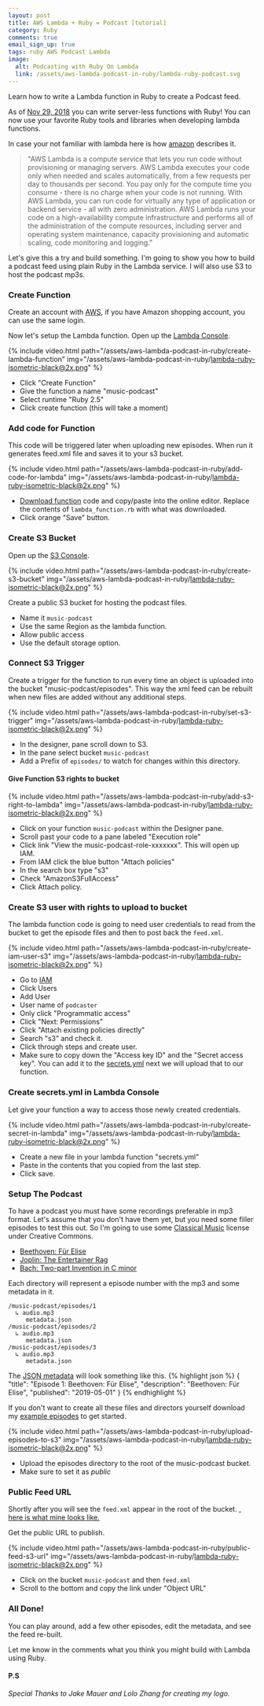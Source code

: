 ```yaml
---
layout: post
title: AWS Lambda + Ruby = Podcast [tutorial]
category: Ruby
comments: true
email_sign_up: true
tags: ruby AWS Podcast Lambda
image:
  alt: Podcasting with Ruby On Lambda
  link: /assets/aws-lambda-podcast-in-ruby/lambda-ruby-podcast.svg
---
```


Learn how to write a Lambda function in Ruby to create a Podcast feed.

As of [Nov 29, 2018](https://aws.amazon.com/about-aws/whats-new/2018/11/aws-lambda-supports-ruby/) you can write server-less
functions with Ruby! You can now use your favorite Ruby tools and libraries when developing lambda functions. 

In case your not familiar with lambda here is how <a href="https://docs.aws.amazon.com/lambda/latest/dg/welcome.html" target="_blank">amazon</a> describes it.

> "AWS Lambda is a compute service that lets you run code without provisioning or managing servers. AWS Lambda executes your code only when needed and scales automatically, from a few requests per day to thousands per second. You pay only for the compute time you consume - there is no charge when your code is not running. With AWS Lambda, you can run code for virtually any type of application or backend service - all with zero administration. AWS Lambda runs your code on a high-availability compute infrastructure and performs all of the administration of the compute resources, including server and operating system maintenance, capacity provisioning and automatic scaling, code monitoring and logging."

Let's give this a try and build something. I'm going to show you how to build a podcast feed using plain Ruby in the Lambda service. I will also use S3 to host the podcast mp3s.

### Create Function
Create an account with <a href="https://aws.amazon.com/s3" target="_blank">AWS</a>, if you have Amazon shopping account, you can use the same login. 

Now let's setup the Lambda function. Open up the <a href="https://aws.amazon.com/lambda/" target="_blank">Lambda Console</a>. 

{% include video.html path="/assets/aws-lambda-podcast-in-ruby/create-lambda-function" img="/assets/aws-lambda-podcast-in-ruby/lambda-ruby-isometric-black@2x.png" %}

* Click "Create Function"
* Give the function a name "music-podcast"
* Select runtime "Ruby 2.5"
* Click create function (this will take a moment)

### Add code for Function

This code will be triggered later when uploading new episodes. When run it generates feed.xml file and saves it to your s3 bucket.

{% include video.html path="/assets/aws-lambda-podcast-in-ruby/add-code-for-lambda" img="/assets/aws-lambda-podcast-in-ruby/lambda-ruby-isometric-black@2x.png" %}

* <a href="/assets/aws-lambda-podcast-in-ruby/lambda_function.rb">Download function</a> code and copy/paste into the online editor. Replace the contents of `lambda_function.rb` with what was downloaded.
* Click orange "Save" button.

### Create S3 Bucket

Open up the <a href="https://s3.console.aws.amazon.com/s3" target="_blank">S3 Console</a>.

{% include video.html path="/assets/aws-lambda-podcast-in-ruby/create-s3-bucket" img="/assets/aws-lambda-podcast-in-ruby/lambda-ruby-isometric-black@2x.png" %}

Create a public S3 bucket for hosting the podcast files.
* Name it `music-podcast`
* Use the same Region as the lambda function.
* Allow public access
* Use the default storage option.

### Connect S3 Trigger

Create a trigger for the function to run every time an object is uploaded into the bucket "music-podcast/episodes".
This way the xml feed can be rebuilt when new files are added without any additional steps.

{% include video.html path="/assets/aws-lambda-podcast-in-ruby/set-s3-trigger" img="/assets/aws-lambda-podcast-in-ruby/lambda-ruby-isometric-black@2x.png" %}

* In the designer, pane scroll down to S3.
* In the pane select bucket `music-podcast`
* Add a Prefix of `episodes/` to watch for changes within this directory.

#### Give Function S3 rights to bucket

{% include video.html path="/assets/aws-lambda-podcast-in-ruby/add-s3-right-to-lambda" img="/assets/aws-lambda-podcast-in-ruby/lambda-ruby-isometric-black@2x.png" %}

* Click on your function `music-podcast` within the Designer pane.
* Scroll past your code to a pane labeled "Execution role"
* Click link "View the music-podcast-role-xxxxxxx". This will open up IAM.
* From IAM click the blue button "Attach policies"
* In the search box type "s3"
* Check "AmazonS3FullAccess"
* Click Attach policy.

### Create S3 user with rights to upload to bucket

The lambda function code is going to need user credentials to read from the bucket to get the episode files and then to post back the `feed.xml`. 

{% include video.html path="/assets/aws-lambda-podcast-in-ruby/create-iam-user-s3" img="/assets/aws-lambda-podcast-in-ruby/lambda-ruby-isometric-black@2x.png" %}

* Go to <a href="https://aws.amazon.com/iam" target="_blank">IAM</a>
* Click Users
* Add User
* User name of `podcaster`
* Only click "Programmatic access"
* Click "Next: Permissions"
* Click "Attach existing policies directly"
* Search "s3" and check it.
* Click through steps and create user.
* Make sure to copy down the "Access key ID" and the "Secret access key". You can add it to the 
<a href="/assets/aws-lambda-podcast-in-ruby/secrets.yml" download="secrets.yml">secrets.yml</a>
next we will upload that to our function.

### Create secrets.yml in Lambda Console

Let give your function a way to access those newly created credentials.

{% include video.html path="/assets/aws-lambda-podcast-in-ruby/create-secret-in-lambda" img="/assets/aws-lambda-podcast-in-ruby/lambda-ruby-isometric-black@2x.png" %}

* Create a new file in your lambda function "secrets.yml"
* Paste in the contents that you copied from the last step.
* Click save.


### Setup The Podcast

To have a podcast you must have some recordings preferable in mp3 format. Let's assume that you don't have them yet, but you need some filler episodes to test this out. So I'm going to use some [Classical Music](http://www.amclassical.com/piano/) license under Creative Commons.
* [Beethoven: Für Elise](http://www.amclassical.com/mp3/amclassical_beethoven_fur_elise.mp3)
* [Joplin: The Entertainer Rag](http://www.amclassical.com/mp3/amclassical_joplin_the_entertainer_rag.mp3)
* [Bach: Two-part Invention in C minor](http://www.amclassical.com/mp3/amclassical_twopart_invention_in_c_minor.mp3)

Each directory will represent a episode number with the mp3 and some metadata in it.
```
/music-podcast/episodes/1
  ↳ audio.mp3
     metadata.json
/music-podcast/episodes/2
  ↳ audio.mp3
     metadata.json
/music-podcast/episodes/3
  ↳ audio.mp3
     metadata.json
```

The <a href="/assets/aws-lambda-podcast-in-ruby/metadata.json" download="metadata.json">JSON metadata</a> will look something like this.
{% highlight json %}
{
    "title": "Episode 1: Beethoven: Für Elise",
    "description": "Beethoven: Für Elise",
    "published": "2019-05-01"
}
{% endhighlight %}

If you don't want to create all these files and directors yourself download my <a href="/assets/aws-lambda-podcast-in-ruby/episodes.zip" download="episodes.zip">example episodes</a> to get started. 

{% include video.html path="/assets/aws-lambda-podcast-in-ruby/upload-episodes-to-s3" img="/assets/aws-lambda-podcast-in-ruby/lambda-ruby-isometric-black@2x.png" %}

* Upload the episodes directory to the root of the music-podcast bucket.
* Make sure to set it as *public*

### Public Feed URL

Shortly after you will see the `feed.xml` appear in the root of the bucket. 
<a href="/assets/aws-lambda-podcast-in-ruby/feed.xml" download="feed.xml">, here is what mine looks like.
</a>

Get the public URL to publish.

{% include video.html path="/assets/aws-lambda-podcast-in-ruby/public-feed-s3-url" img="/assets/aws-lambda-podcast-in-ruby/lambda-ruby-isometric-black@2x.png" %}

* Click on the bucket `music-podcast` and then `feed.xml`
* Scroll to the bottom and copy the link under "Object URL"

### All Done!

You can play around, add a few other episodes, edit the metadata, and see the feed re-built.

Let me know in the comments what you think you might build with Lambda using Ruby.

#### P.S

*Special Thanks to Jake Mauer and Lolo Zhang for creating my logo.*
